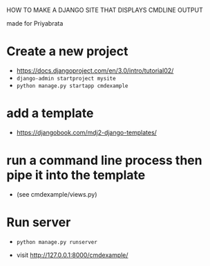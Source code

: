 HOW TO MAKE A DJANGO SITE THAT DISPLAYS CMDLINE OUTPUT

made for Priyabrata

# Create a new project
* https://docs.djangoproject.com/en/3.0/intro/tutorial02/
* `django-admin startproject mysite`
* `python manage.py startapp cmdexample`

# add a template
* https://djangobook.com/mdj2-django-templates/

# run a command line process then pipe it into the template
* (see cmdexample/views.py)


# Run server 
* `python manage.py runserver`

* visit http://127.0.0.1:8000/cmdexample/
